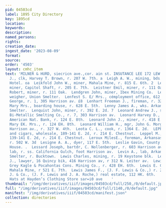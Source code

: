 ```yaml
---
pid: 04503cd
label: 1895 City Directory
key: 1895cd
location: 
keywords: 
description: 
named_persons: 
rights: 
creation_date: 
ingest_date: '2023-08-09'
format: 
source: 
order: '4503'
layout: cmhc_item
text: 'MILNER & HURD, siecricn ave.,cor. ain st. INSUTANCE LEE 172 LEW  Lee William
  J., clk, Harvey T. Brown, r. 207 W. 7th. a  Leigh A. W., mining, bds. Fifth Avenue
  Hotel. oa  Leikfold John W., miner, Mahala Mine, r. 815 E. 6th. 2  Leip George A.,
  miner, Capitol Shaft, r. 205 E. 7th.  Leistner Emil, miner, r. 111 Oak.  Leistner
  Robert, miner, r. 111 Oak.  Lendgren John, miner, Ibex Mining Co.  Lendholm John,
  weigher, Union Smelter.  Lenfest S. E/ Mrs., cémployment office, 612 Harrison av.  Lenhardy
  George, r. 1, 305 Harrison av. £8  Lenhart Freeman J., fireman, r. 329 W. 6th. a  Lenihan
  Mary Mrs., boarding house, r. 628 E. 5th.  Lenny James A., wks. Arkansas Valley
  Smelter.  Lenquist John, miner, r. 392 E. 2d. 7  Leonard Andrew J., stenographer,
  Bi-Metallic Smelting Co., r. 7, 303 Harrison av.  Leonard Harvey D., paying teller,
  American Nat. Bank, r. 124 E. 8th.  Leonard John J., miner, r. 418 E. 5th.  Leonard
  Mary EK. Mrs., r. 124 EH. 8th.  Leonard William H., mgr, John G. Morgan & Co., 221
  Harrison av., r. 327 W. 4th.  Leota C. L., cook, r. 1364 E. 2d.  LEPPEL B., liquors
  and cigars, wholesale, 189-141 E. 2d, r. 214 E. Chestnut.  Leppel M., mgr, B. Leppel,
  139-141 E. 2d, r. 214 E. Chestnut.  Leroux MilesE., foreman, Arkansas Valley Smelter,
  r. 502 W. 3d  Lesigne A. A., dyer, 117 E. 5th.  Leslie Gavin, County Sheriff, Court
  House. .  Lessard Joseph, bartdr, C. Nollenberger, r. 603 Harrison av.  Letig Frank,
  lab, r. ss. California Gulch, foot Harrison av.  Levin A., lab, Arkansas Valley
  Smelter, r. Bucktown.  Lewis Charles, mining, r. 19 Keystone blk.  Lewis Daniel
  J., lawyer, 16 Quincy bik, 416 Harrison av, r 312 N. Leiter av.  Lewis Ellis, miner,
  Grey Kagle & Pocahontas Cons. Mining Co., r. 428 EH. 6th.  Lewis E. Channing, miner,
  Mahala Mine, r 521 E. 7th.  Lewis James F., (J. F. Lewis & Co.,) r. 208 E. 9th.  Lewis
  J. & Co., (J. F. Lewis and J. A. Roche,) real estate, 112 HK. 6th.        405  Knox
  Hats at Hayden’s Clothing Store sar=i0 ave    '
thumbnail: "/img/derivatives/iiif/images/04503cd/full/250,/0/default.jpg"
full: "/img/derivatives/iiif/images/04503cd/full/1140,/0/default.jpg"
manifest: "/img/derivatives/iiif/04503cd/manifest.json"
collection: directories
---
```

